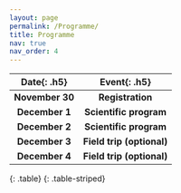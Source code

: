 ```yaml
---
layout: page
permalink: /Programme/
title: Programme
nav: true
nav_order: 4
---
```




<!-- #### November 30, 2023 ####
Registration 

#### December 1, 2023 ####
Scientific program

#### December 2, 2023 ####
Scientific program

#### December 3, 2023 ####
Field trip (optional)

#### December 4, 2023 ####
Field trip (optional) -->


| **Date**{: .h5} | **Event**{: .h5} |
| :-----: | :-----: |
| **November 30** | **Registration** |
| **December 1** | **Scientific program** |
| **December 2** | **Scientific program** |
| **December 3** | **Field trip (optional)** |
| **December 4** | **Field trip (optional)** |
{: .table}
{: .table-striped}


<!-- | **Time (HKT)**{: .h5} | **Event**{: .h5} |
| :-----: | :-----: |
| 8:50 | **Introduction and opening remarks** |
| 9:00 | **Keynote**  |
| 9:30 | **Keynote**  |
| 10:00 | **Keynote** |
| 11:00 | **Panel discussion** |
| 12:00 | **Contributed talk**: Contributed talk 1: TBC|
| 12:10 | **Contributed talk**: Contributed talk 2: TBC|
| 12:20 | **Contributed talk**: Contributed talk 3: TBC|
| 12:30 | **Lunch break** |
| 13:30 | **Keynote** |
| 14:00 | **Keynote** |
| 14:30 | **Contributed talk**: Contributed talk 1: TBC |
| 14:40 | **Contributed talk**: Contributed talk 1: TBC|
| 14:50 | **Contributed talk**: Contributed talk 1: TBC |
| 15:55 | **Award announcement** |
| 16:00 | **Keynote** |
| 16:30 | **Keynote** |
{: .table}
{: .table-striped} -->
